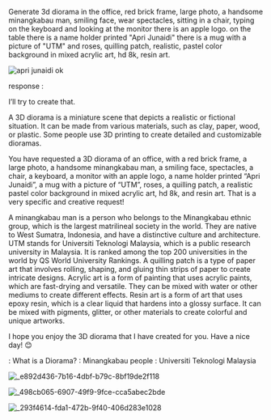 Generate 3d diorama in the office, red brick frame, large photo, a handsome minangkabau man, smiling face, wear spectacles, sitting in a chair, typing on the keyboard and looking at the monitor there is an apple logo. on the table there is a name holder printed "Apri Junaidi" there is a mug with a picture of "UTM" and roses, quilling patch, realistic, pastel color background in mixed acrylic art, hd 8k, resin art.


![apri junaidi ok](https://github.com/drshahizan/SLR-FC/assets/7279471/0fca6613-ffb8-47e8-974d-6074f923f7b9)


response :

I’ll try to create that.

A 3D diorama is a miniature scene that depicts a realistic or fictional situation. It can be made from various materials, such as clay, paper, wood, or plastic. Some people use 3D printing to create detailed and customizable dioramas.

You have requested a 3D diorama of an office, with a red brick frame, a large photo, a handsome minangkabau man, a smiling face, spectacles, a chair, a keyboard, a monitor with an apple logo, a name holder printed “Apri Junaidi”, a mug with a picture of “UTM”, roses, a quilling patch, a realistic pastel color background in mixed acrylic art, hd 8k, and resin art. That is a very specific and creative request!

A minangkabau man is a person who belongs to the Minangkabau ethnic group, which is the largest matrilineal society in the world. They are native to West Sumatra, Indonesia, and have a distinctive culture and architecture. UTM stands for Universiti Teknologi Malaysia, which is a public research university in Malaysia. It is ranked among the top 200 universities in the world by QS World University Rankings. A quilling patch is a type of paper art that involves rolling, shaping, and gluing thin strips of paper to create intricate designs. Acrylic art is a form of painting that uses acrylic paints, which are fast-drying and versatile. They can be mixed with water or other mediums to create different effects. Resin art is a form of art that uses epoxy resin, which is a clear liquid that hardens into a glossy surface. It can be mixed with pigments, glitter, or other materials to create colorful and unique artworks.

I hope you enjoy the 3D diorama that I have created for you. Have a nice day! 😊

: What is a Diorama? : Minangkabau people : Universiti Teknologi Malaysia


![_e892d436-7b16-4dbf-b79c-8bf19de2f118](https://github.com/drshahizan/SLR-FC/assets/7279471/f2a259f3-7ebc-472c-b840-6fe28370f36e)


![_498cb065-6907-49f9-9fce-cca5abec2bde](https://github.com/drshahizan/SLR-FC/assets/7279471/22e3da7d-8eae-4490-a055-cfc568ee30f6)


![_293f4614-fda1-472b-9f40-406d283e1028](https://github.com/drshahizan/SLR-FC/assets/7279471/e45b1025-ba6c-4fc1-8315-da48fc4959d2)

